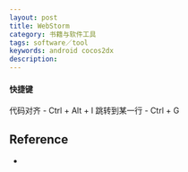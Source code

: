 ```yaml
---
layout: post
title: WebStorm
category: 书籍与软件工具
tags: software／tool
keywords: android cocos2dx
description: 
---
```


#### 快捷键
代码对齐 - Ctrl + Alt + I
跳转到某一行 - Ctrl + G
## Reference

* []()
